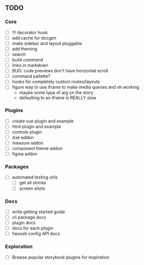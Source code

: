 ## TODO

### Core

- [ ] !!! decorator hook
- [ ] add cache for docgen
- [ ] make sidebar and layout pluggable
- [ ] add theming
- [ ] search
- [ ] build command
- [ ] links in markdown
- [ ] BUG: code previews don't have horizontal scroll
- [ ] command pallette?
- [ ] hooks for completely custom routes/layouts
- [ ] figure way to use iframe to make media queries and vh working
  - maybe some type of arg on the story
  - defaulting to an iframe is REALLY slow

### Plugins

- [ ] create vue plugin and example
- [ ] html plugin and example
- [ ] controls plugin
- [ ] Axe addon
- [ ] measure addon
- [ ] component theme addon
- [ ] figma addon

### Packages

- [ ] automated testing utils
  - [ ] get all stories
  - [ ] screen shots

### Docs

- [ ] write getting started guide
- [ ] cli package docs
- [ ] plugin docs
- [ ] docs for each plugin
- [ ] fwoosh config API docs

### Exploration

- [ ] Browse popular storybook plugins for inspiration

